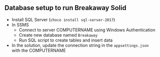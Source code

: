 ## Database setup to run Breakaway Solid

- Install SQL Server (`choco install sql-server-2017`)
- In SSMS
  - Connect to server COMPUTERNAME using Windows Authentication
  - Create new database named `Breakaway`
  - Run SQL script to create tables and insert data
- In the solution, update the connection string in the `appsettings.json` with the COMPUTERNAME
